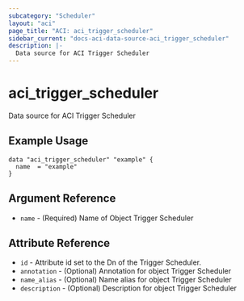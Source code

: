 ```yaml
---
subcategory: "Scheduler"
layout: "aci"
page_title: "ACI: aci_trigger_scheduler"
sidebar_current: "docs-aci-data-source-aci_trigger_scheduler"
description: |-
  Data source for ACI Trigger Scheduler
---
```


# aci_trigger_scheduler

Data source for ACI Trigger Scheduler

## Example Usage

```hcl
data "aci_trigger_scheduler" "example" {
  name  = "example"
}
```

## Argument Reference

- `name` - (Required) Name of Object Trigger Scheduler

## Attribute Reference

- `id` - Attribute id set to the Dn of the Trigger Scheduler.
- `annotation` - (Optional) Annotation for object Trigger Scheduler
- `name_alias` - (Optional) Name alias for object Trigger Scheduler
- `description` - (Optional) Description for object Trigger Scheduler
